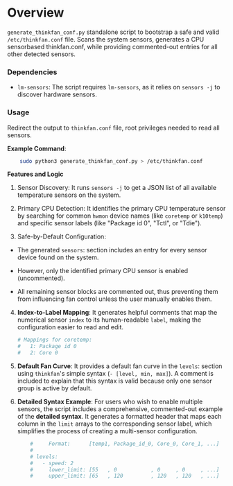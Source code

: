 # Overview
`generate_thinkfan_conf.py` standalone script to bootstrap a safe and valid `/etc/thinkfan.conf` file.
Scans the system sensors, generates a CPU sensorbased thinkfan.conf, while providing commented-out entries for all other detected sensors.

### Dependencies
-    `lm-sensors`: The script requires `lm-sensors`, as it relies on `sensors -j` to discover hardware sensors.

### Usage

Redirect the output to `thinkfan.conf` file, root privileges needed to read all sensors.

**Example Command**:
``` bash
	sudo python3 generate_thinkfan_conf.py > /etc/thinkfan.conf
```
**Features and Logic**

1.    Sensor Discovery: It runs `sensors -j` to get a JSON list of all available temperature sensors on the system.

2.    Primary CPU Detection: It identifies the primary CPU temperature sensor by searching for common `hwmon` device names (like `coretemp` or `k10temp`) and specific sensor labels (like "Package id 0", "Tctl", or "Tdie").

3.    Safe-by-Default Configuration:

-    The generated `sensors`: section includes an entry for every sensor device found on the system.

-    However, only the identified primary CPU sensor is enabled (uncommented).

-    All remaining sensor blocks are commented out, thus preventing them from influencing fan control unless the user manually enables them.

4. **Index-to-Label Mapping**: It generates helpful comments that map the numerical sensor `index` to its human-readable `label`, making the configuration easier to read and edit.
    ``` yaml
    # Mappings for coretemp:
    #   1: Package id 0
    #   2: Core 0
    ```
5. **Default Fan Curve**: It provides a default fan curve in the `levels`: section using `thinkfan`'s simple syntax (`- [level, min, max]`). A comment is included to explain that this syntax is valid because only one sensor group is active by default.

6. **Detailed Syntax Example**: For users who wish to enable multiple sensors, the script includes a comprehensive, commented-out example of the **detailed syntax**. It generates a formatted header that maps each column in the `limit` arrays to the corresponding sensor label, which simplifies the process of creating a multi-sensor configuration.
    ``` yaml
		#     Format:      [temp1, Package_id_0, Core_0, Core_1, ...]
		#
		# levels:
		#   - speed: 2
		#     lower_limit: [55   , 0           , 0     , 0     , ...]
		#     upper_limit: [65   , 120         , 120   , 120   , ...]
    ```
